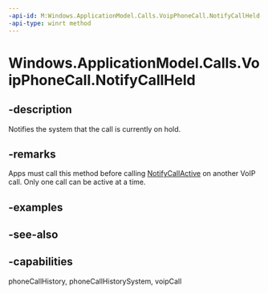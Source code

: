 ```yaml
---
-api-id: M:Windows.ApplicationModel.Calls.VoipPhoneCall.NotifyCallHeld
-api-type: winrt method
---
```


<!-- Method syntax
public void NotifyCallHeld()
-->

# Windows.ApplicationModel.Calls.VoipPhoneCall.NotifyCallHeld

## -description
Notifies the system that the call is currently on hold.

## -remarks
Apps must call this method before calling [NotifyCallActive](voipphonecall_notifycallactive_97340177.md) on another VoIP call. Only one call can be active at a time.

## -examples

## -see-also

## -capabilities
phoneCallHistory, phoneCallHistorySystem, voipCall
